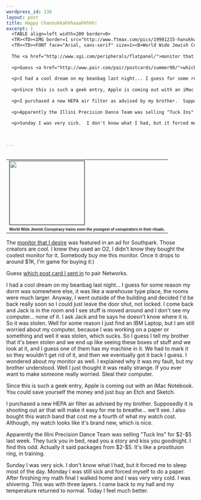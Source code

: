 ```yaml
--- 
wordpress_id: 138
layout: post
title: Happy Channukkahhhaaahhhhh!
excerpt: |
  <TABLE align=left width=200 border=0>
  <TR><TD><IMG border=1 src="http://www.ftmax.com/pics/19981215-hanukkah.jpg" width=200 height=170></TD></TR>
  <TR><TD><FONT face="Arial, sans-serif" size=1><B>World Wide Jewish Conspiracy trains even the youngest of conspirators in their rituals.</B></FONT></TD></TR></TABLE>
  
  The <a href="http://www.sgi.com/peripherals/flatpanel/">monitor that I desire</a> was featured in an ad for Southpark.  Those creators are cool.  I knew they used an O2, I didn't know they bought the coolest monitor for it.  Somebody buy me this monitor.  Once it drops to around $1K, I'm game for buying it:)
  
  <p>Guess <a href="http://www.pair.com/pair/postcards/summer98/">which post card I sent in</a> to pair Networks.
  
  <p>I had a cool dream on my beanbag last night... I guess for some reason my dorm was somewhere else, it was like a warehouse type place, the rooms were much larger.  Anyway, I went outside of the building and decided I'd be back really soon so I could just leave the door shut, not locked.  I come back and Jack is in the room and I see stuff is moved around and I don't see my computer... none of it.  I ask Jack and he says he doesn't know where it is.  So it was stolen.  Well for some reason I just find an IBM Laptop, but I am still worried about my computer, because I was working on a paper or something and well it was stolen, which sucks.  So I guess I tell my brother that it's been stolen and we end up like seeing these boxes of stuff and we look at it, and I guess one of them has my machine in it.  We had to mark it so they wouldn't get rid of it, and then we eventually got it back I guess.  I wondered about my monitor as well.  I explained why it was my fault, but my brother understood.  Well I just thought it was really strange.  If you ever want to make someone really worried.  Steal their computer.  
  
  <p>Since this is such a geek entry, Apple is coming out with an iMac Notebook.  You could save yourself the money and just buy an Etch and Sketch.
  
  <p>I purchased a new HEPA air filter as advised by my brother.  Supposedly it is shooting out air that will make it easy for me to breathe... we'll see.  I also bought this watch band that cost me a fourth of what my watch cost.  Although, my watch looks like it's brand new, which is nice.
  
  <p>Apparently the Illini Precision Dance Team was selling "Tuck Ins" for $2-$5 last week.  They tuck you in bed, read you a story and kiss you goodnight.  I find this odd.  Actually it said packages from $2-$5.  It's like a prostituion ring, in training.
  
  <p>Sunday I was very sick.  I don't know what I had, but it forced me to sleep most of the day.  Monday I was still sick and forced myself to do a paper.  After finishing my math final I walked home and I was very very cold.  I was shivering.  This was with three layers.  I came back to my hall and my temperature returned to normal.  Today I feel much better.
  
  

---
```

<TABLE align=left width=200 border=0>
<TR><TD><IMG border=1 src="http://www.ftmax.com/pics/19981215-hanukkah.jpg" width=200 height=170></TD></TR>
<TR><TD><FONT face="Arial, sans-serif" size=1><B>World Wide Jewish Conspiracy trains even the youngest of conspirators in their rituals.</B></FONT></TD></TR></TABLE>

The <a href="http://www.sgi.com/peripherals/flatpanel/">monitor that I desire</a> was featured in an ad for Southpark.  Those creators are cool.  I knew they used an O2, I didn't know they bought the coolest monitor for it.  Somebody buy me this monitor.  Once it drops to around $1K, I'm game for buying it:)

<p>Guess <a href="http://www.pair.com/pair/postcards/summer98/">which post card I sent in</a> to pair Networks.

<p>I had a cool dream on my beanbag last night... I guess for some reason my dorm was somewhere else, it was like a warehouse type place, the rooms were much larger.  Anyway, I went outside of the building and decided I'd be back really soon so I could just leave the door shut, not locked.  I come back and Jack is in the room and I see stuff is moved around and I don't see my computer... none of it.  I ask Jack and he says he doesn't know where it is.  So it was stolen.  Well for some reason I just find an IBM Laptop, but I am still worried about my computer, because I was working on a paper or something and well it was stolen, which sucks.  So I guess I tell my brother that it's been stolen and we end up like seeing these boxes of stuff and we look at it, and I guess one of them has my machine in it.  We had to mark it so they wouldn't get rid of it, and then we eventually got it back I guess.  I wondered about my monitor as well.  I explained why it was my fault, but my brother understood.  Well I just thought it was really strange.  If you ever want to make someone really worried.  Steal their computer.  

<p>Since this is such a geek entry, Apple is coming out with an iMac Notebook.  You could save yourself the money and just buy an Etch and Sketch.

<p>I purchased a new HEPA air filter as advised by my brother.  Supposedly it is shooting out air that will make it easy for me to breathe... we'll see.  I also bought this watch band that cost me a fourth of what my watch cost.  Although, my watch looks like it's brand new, which is nice.

<p>Apparently the Illini Precision Dance Team was selling "Tuck Ins" for $2-$5 last week.  They tuck you in bed, read you a story and kiss you goodnight.  I find this odd.  Actually it said packages from $2-$5.  It's like a prostituion ring, in training.

<p>Sunday I was very sick.  I don't know what I had, but it forced me to sleep most of the day.  Monday I was still sick and forced myself to do a paper.  After finishing my math final I walked home and I was very very cold.  I was shivering.  This was with three layers.  I came back to my hall and my temperature returned to normal.  Today I feel much better.


